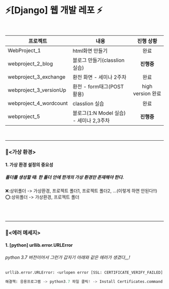 # ⚡️[Django] 웹 개발 레포 ⚡️

<br/>

|프로젝트|내용|진행 상황|
|------|---|:---:|
|WebProject_1|html화면 만들기|완료|
|webproject_2_blog|블로그 만들기(classlion 실습)|**진행중**|
|webproject_3_exchange|환전 화면 - 세미나 2주차|완료|
|webproject_3_versionUp|환전 - form태그(POST활용)|high version 완료|
|webproject_4_wordcount|classlion 실습|완료|
|webproject_5|블로그(1:N Model 실습) - 세미나 2,3주차|**진행중**|
<br/>
<hr/>

### 📍<가상 환경>   
#### 1. 가상 환경 설정의 중요성   
##### 폴더를 생성할 때: 한 폴더 안에 한개의 가상 환경만 존재해야 한다.   
❌:상위폴더 -> 가상환경, 프로젝트 폴더1, 프로젝트 폴더2, ...(이렇게 하면 안된다!!)   
⭕️:상위폴더 -> 가상환경, 프로젝트 폴더

<br/>
<br/>
<hr/>

### 📍<에러 메세지> 
#### 1. [python] urllib.error.URLError   
###### python 3.7 버전이어서 그런가 갑자기 아래와 같은 에러가 생겼다,,,!   
```python
urllib.error.URLError: <urlopen error [SSL: CERTIFICATE_VERIFY_FAILED] certificate verify failed: unable to get local issuer certificate (_ssl.c:1076)>
```   
```python
해결책: 응용프로그램 -> python3.7 파일 클릭! -> Install Certificates.command 더블 클릭하여 실행!  
```
